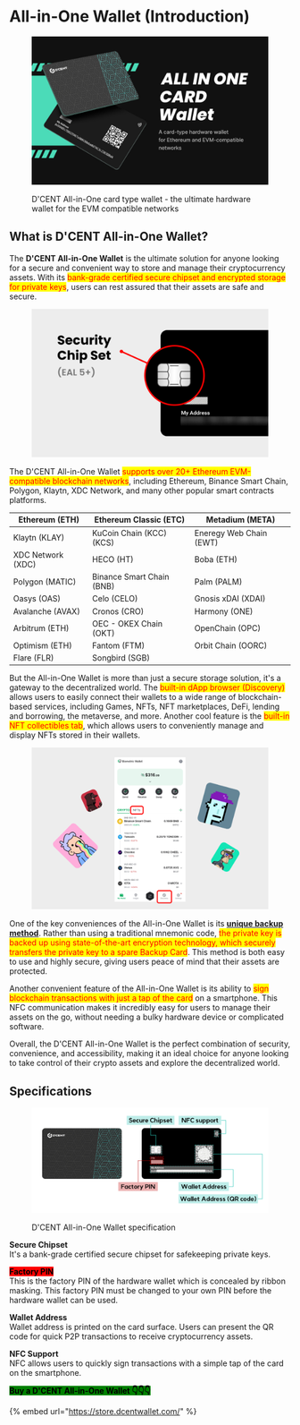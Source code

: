 # All-in-One Wallet (Introduction)

<div align="left"><figure><img src="../../.gitbook/assets/1 (9).jpg" alt=""><figcaption><p>D'CENT All-in-One card type wallet - the ultimate hardware wallet for the EVM compatible networks</p></figcaption></figure></div>

## What is D'CENT All-in-One Wallet?

The **D'CENT All-in-One Wallet** is the ultimate solution for anyone looking for a secure and convenient way to store and manage their cryptocurrency assets. With its <mark style="color:red;">bank-grade certified secure chipset and encrypted storage for private keys</mark>, users can rest assured that their assets are safe and secure.&#x20;



<div align="left"><figure><img src="../../.gitbook/assets/2 (13).jpg" alt=""><figcaption></figcaption></figure></div>

The D'CENT All-in-One Wallet <mark style="color:red;">supports over 20+ Ethereum EVM-compatible blockchain networks</mark>, including Ethereum, Binance Smart Chain, Polygon, Klaytn, XDC Network, and many other popular smart contracts platforms.

| Ethereum (ETH)    | Ethereum Classic (ETC)     | Metadium (META)         |
| ----------------- | -------------------------- | ----------------------- |
| Klaytn (KLAY)     | KuCoin Chain (KCC)(KCS)    | Eneregy Web Chain (EWT) |
| XDC Network (XDC) | HECO (HT)                  | Boba (ETH)              |
| Polygon (MATIC)   | Binance Smart Chain (BNB)  | Palm (PALM)             |
| Oasys (OAS)       | Celo (CELO)                | Gnosis xDAI (XDAI)      |
| Avalanche (AVAX)  | Cronos (CRO)               | Harmony (ONE)           |
| Arbitrum (ETH)    | OEC - OKEX Chain (OKT)     | OpenChain (OPC)         |
| Optimism (ETH)    | Fantom (FTM)               | Orbit Chain (OORC)      |
| Flare (FLR)       | Songbird (SGB)             |                         |

But the All-in-One Wallet is more than just a secure storage solution, it's a gateway to the decentralized world. The <mark style="color:red;">built-in dApp browser (Discovery)</mark> allows users to easily connect their wallets to a wide range of blockchain-based services, including Games, NFTs, NFT marketplaces, DeFi, lending and borrowing, the metaverse, and more. Another cool feature is the <mark style="color:red;">built-in NFT collectibles tab</mark>, which allows users to conveniently manage and display NFTs stored in their wallets.

<figure><img src="../../.gitbook/assets/37.jpg" alt=""><figcaption></figcaption></figure>

One of the key conveniences of the All-in-One Wallet is its [**unique backup method**](../dcent-backup-card-wallet-recovery/). Rather than using a traditional mnemonic code, <mark style="color:red;">the private key is backed up using state-of-the-art encryption technology, which securely transfers the private key to a spare Backup Card</mark>. This method is both easy to use and highly secure, giving users peace of mind that their assets are protected.

Another convenient feature of the All-in-One Wallet is its ability to <mark style="color:red;">sign blockchain transactions with just a tap of the card</mark> on a smartphone. This NFC communication makes it incredibly easy for users to manage their assets on the go, without needing a bulky hardware device or complicated software.

Overall, the D'CENT All-in-One Wallet is the perfect combination of security, convenience, and accessibility, making it an ideal choice for anyone looking to take control of their crypto assets and explore the decentralized world.

## Specifications

<figure><img src="../../.gitbook/assets/그림4 (3).png" alt=""><figcaption><p>D'CENT All-in-One Wallet specification </p></figcaption></figure>

**Secure Chipset**\
It's a bank-grade certified secure chipset for safekeeping private keys.

<mark style="background-color:red;">**Factory PIN**</mark> \
This is the factory PIN of the hardware wallet which is concealed by ribbon masking. This factory PIN must be changed to your own PIN before the hardware wallet can be used.

**Wallet Address**\
Wallet address is printed on the card surface. Users can present the QR code for quick P2P transactions to receive cryptocurrency assets.

**NFC Support**\
NFC allows users to quickly sign transactions with a simple tap of the card on the smartphone.



<mark style="background-color:green;">**Buy a D'CENT All-in-One Wallet  👇👇👇**</mark>

{% embed url="https://store.dcentwallet.com/" %}


